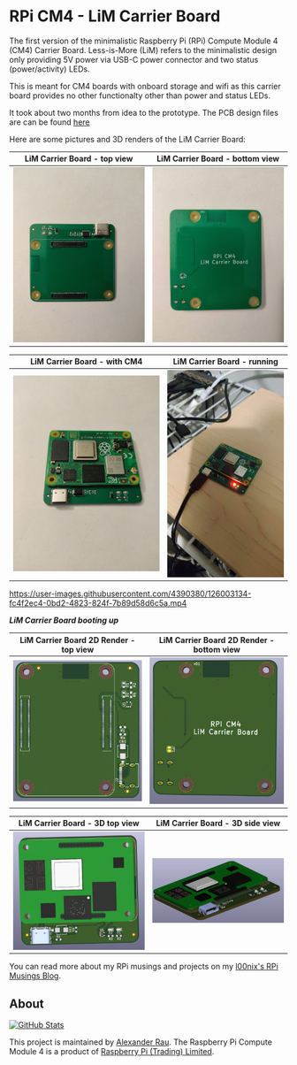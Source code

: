 # RPi CM4 - LiM Carrier Board

The first version of the minimalistic Raspberry Pi (RPi) Compute Module 4 (CM4) Carrier Board. Less-is-More (LiM) refers to the minimalistic design only providing 5V power via USB-C power connector and two status (power/activity) LEDs.

This is meant for CM4 boards with onboard storage and wifi as this carrier board provides no other functionalty other than power and status LEDs.

It took about two months from idea to the prototype. The PCB design files are can be found [here](../hardware/rpi-cm4-LiM-board/) 

Here are some pictures and 3D renders of the LiM Carrier Board:

LiM Carrier Board - top view             |  LiM Carrier Board - bottom view
:-------------------------:|:-------------------------:
![LiM Carrier Board Top View](https://raw.githubusercontent.com/l00nix/rpi-cm4-LiM-board/main/images/LiM_top_real.jpg)  |  ![Rendered RPi CM4 LiM Carrier Board PCB Bottom](https://raw.githubusercontent.com/l00nix/rpi-cm4-LiM-board/main/images/LiM_bottom_real.jpg)

LiM Carrier Board - with CM4             |  LiM Carrier Board - running
:-------------------------:|:-------------------------:
![LiM Carrier Board Top View](https://raw.githubusercontent.com/l00nix/rpi-cm4-LiM-board/main/images/LiM_CM4.jpg)  |  ![Rendered RPi CM4 LiM Carrier Board PCB Bottom](https://raw.githubusercontent.com/l00nix/rpi-cm4-LiM-board/main/images/LiM_running.jpg)


https://user-images.githubusercontent.com/4390380/126003134-fc4f2ec4-0bd2-4823-824f-7b89d58d6c5a.mp4

_**LiM Carrier Board booting up**_

LiM Carrier Board 2D Render - top view             |  LiM Carrier Board 2D Render - bottom view
:-------------------------:|:-------------------------:
![Rendered RPi CM4 LiM Carrier Board PCB Top](https://raw.githubusercontent.com/l00nix/rpi-cm4-LiM-board/main/images/rpi-cm4-LiM-board-top.PNG)  |  ![Rendered RPi CM4 LiM Carrier Board PCB Bottom](https://raw.githubusercontent.com/l00nix/rpi-cm4-LiM-board/main/images/rpi-cm4-LiM-board-bottom.PNG)

LiM Carrier Board - 3D top view             |  LiM Carrier Board - 3D side view
:-------------------------:|:-------------------------:
![3D RPi CM4 LiM Carrier Board PCB Top](https://raw.githubusercontent.com/l00nix/rpi-cm4-LiM-board/main/images/rpi-cm4-LiM-board-3D-top.jpg)  |  ![3D RPi CM4 LiM Carrier Board PCB Side](https://raw.githubusercontent.com/l00nix/rpi-cm4-LiM-board/main/images/rpi-cm4-LiM-board-3D-side.jpg)

You can read more about my RPi musings and projects on my [l00nix's RPi Musings Blog](https://rpi.loonix.ca/).

## About

[//]: # "[![GitHub Stats](https://github-readme-stats.vercel.app/api/pin?username=l00nix&repo=rpi-cm4-LiM-board&show_icons=true&hide_border=true&show_owner=true&theme=graywhite)](https://github.com/l00nix/rpi-cm4-LiM-board)"
[![GitHub Stats](https://github-readme-stats.vercel.app/api/pin?username=l00nix&repo=rpi-cm4-LiM-board)](https://github.com/l00nix/rpi-cm4-LiM-board)

This project is maintained by [Alexander Rau](https://rpi.loonix.ca). The Raspberry Pi Compute Module 4 is a product of [Raspberry Pi (Trading) Limited](https://www.raspberrypi.org/about/).
